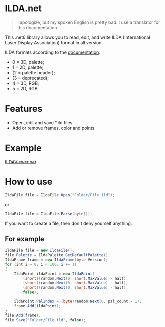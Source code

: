 # ILDA.net

> I apologize, but my spoken English is pretty bad. I use a translator for this documentation.

This .net6 library allows you to read, edit, and write ILDA (International Laser Display Association) format in all version.

ILDA formats according to the [documentation](https://www.ilda.com/resources/StandardsDocs/ILDA_IDTF14_rev011.pdf):

- 0 = 3D, palette;
- 1 = 2D, palette;
- (2 = palette header);
- (3 = deprecated);
- 4 = 3D, RGB;
- 5 = 2D, RGB

# Features

- Open, edit and save *.ild files
- Add or remove frames, color and points

# Example
[ILDAViewer.net](https://github.com/urbaraban/ILDAViewer.net)

# How to use

```cs
IldaFile file = IldaFile.Open("Folder/File.ild");
```
or
```cs
IldaFile file = IldaFile.Parse(byte[]);
```

If you want to create a file, then don't deny yourself anything.

## For example

```cs
IldaFile file = new IldaFile();
file.Palette = IldaPalette.GetDefaultPalette();
IldaFrame frame = new IldaFrame(byte Version);
for (int i = 0; i < 100; i += 1)
{
    IldaPoint ildaPoint = new IldaPoint(
        (short)(random.Next(0, short.MaxValue) - half),
        (short)(random.Next(0, short.MaxValue) - half),
        (short)(random.Next(0, short.MaxValue) - half),
        false);

    ildaPoint.PalIndex = (byte)random.Next(0, pal_count - 1);
    frame.Add(ildaPoint);
}
file.Add(frame);
file.Save("Folder/File.ild", false);
```

